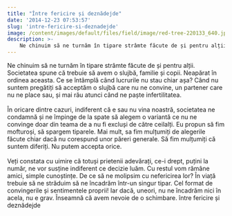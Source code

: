```yaml
---
title: "Între fericire și deznădejde"
date: '2014-12-23 07:53:57'
slug: 'intre-fericire-si-deznadejde'
image: /content/images/default/files/field/image/red-tree-220133_640.jpg
description: >-
    Ne chinuim să ne turnăm în tipare strâmte făcute de și pentru alții. Societatea spune că trebuie să avem o slujbă, familie și copii. Neapărat în ordinea aceasta. Ce se întâmplă când lucrurile nu stau 
---
```

<div class="kg-card-markdown"><p>Ne chinuim să ne turnăm în tipare strâmte făcute de și pentru alții. Societatea spune că trebuie să avem o slujbă, familie și copii. Neapărat în ordinea aceasta. Ce se întâmplă când lucrurile nu stau chiar așa? Când nu suntem pregătiți să acceptăm o slujbă care nu ne convine, un partener care nu ne place sau, și mai rău atunci când ne paște infertilitatea.<br /><br />
În oricare dintre cazuri, indiferent că e sau nu vina noastră, societatea ne condamnă și ne împinge de la spate să alegem o variantă ce nu ne convinge doar din teama de a nu fi excluși de către ceilalți.  Eu propun să fim mofturoși, să spargem tiparele. Mai mult, sa fim mulțumiți de alegerile făcute chiar dacă nu corespund unor păreri generale. Să fim mulțumiți că suntem diferiți. Nu putem accepta orice.<br /><br />
Veți constata cu uimire că totuși prietenii adevărați, ce-i drept, puțini la număr, ne vor susține indiferent ce decizie luăm. Cu restul vom rămâne amici, simple cunoștințe. De ce să ne molipsim cu nefericirea lor? În viață trebuie să ne străduim să ne încadrăm într-un singur tipar. Cel format de convingerile și sentimentele proprii! Iar dacă, uneori, nu ne încadrăm nici în acela, nu e grav. Înseamnă că avem nevoie de o schimbare. între fericire și deznădejde</p>
</div>
    